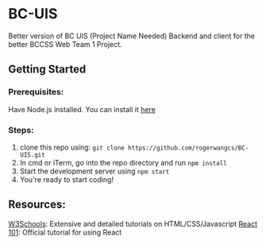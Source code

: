 
#  BC-UIS
Better version of BC UIS (Project Name Needed)
Backend and client for the better BCCSS Web Team 1 Project.
##  Getting Started
### Prerequisites:
Have Node.js installed. You can install it [here](https://nodejs.org/en/)

### Steps:
1. clone this repo using: `git clone https://github.com/rogerwangcs/BC-UIS.git`
2. In cmd or iTerm, go into the repo directory and run `npm install`
3. Start the development server using `npm start`
4.  You're ready to start coding!

## Resources:
[W3Schools](https://www.w3schools.com/): Extensive and detailed tutorials on HTML/CSS/Javascript
[React 101](https://reactjs.org/tutorial/tutorial.html): Official tutorial for using React